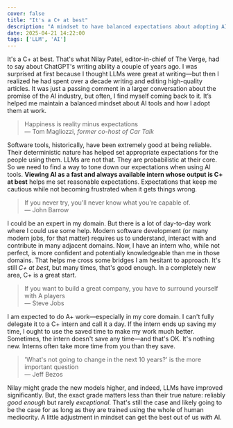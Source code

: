 ```yaml
---
cover: false
title: "It's a C+ at best"
description: "A mindset to have balanced expectations about adopting AI at work"
date: 2025-04-21 14:22:00
tags: ['LLM', 'AI']
---
```


It's a C+ at best. That's what Nilay Patel, editor-in-chief of The Verge, had to say about ChatGPT's writing ability a couple of years ago. I was surprised at first because I thought LLMs were great at writing—but then I realized he had spent over a decade writing and editing high-quality articles. It was just a passing comment in a larger conversation about the promise of the AI industry, but often, I find myself coming back to it. It’s helped me maintain a balanced mindset about AI tools and how I adopt them at work.

> Happiness is reality minus expectations  
> — Tom Magliozzi, *former co-host of Car Talk*

Software tools, historically, have been extremely good at being reliable. Their deterministic nature has helped set appropriate expectations for the people using them. LLMs are not that. They are probabilistic at their core. So we need to find a way to tone down our expectations when using AI tools. **Viewing AI as a fast and always available intern whose output is C+ at best** helps me set reasonable expectations. Expectations that keep me cautious while not becoming frustrated when it gets things wrong.

> If you never try, you'll never know what you're capable of.  
> — John Barrow

I could be an expert in my domain. But there is a lot of day-to-day work where I could use some help. Modern software development (or many modern jobs, for that matter) requires us to understand, interact with and contribute in many adjacent domains. Now, I have an intern who, while not perfect, is more confident and potentially knowledgeable than me in those domains. That helps me cross some bridges I am hesitant to approach. It's still *C+ at best*, but many times, that's good enough. In a completely new area, C+ is a great start.

> If you want to build a great company, you have to surround yourself with A players  
> — Steve Jobs

I am expected to do A+ work—especially in my core domain. I can't fully delegate it to a C+ intern and call it a day. If the intern ends up saving my time, I ought to use the saved time to make my work much better. Sometimes, the intern doesn't save any time—and that's OK. It's nothing new. Interns often take more time from you than they save.

> 'What's not going to change in the next 10 years?' is the more important question  
> — Jeff Bezos

Nilay might grade the new models higher, and indeed, LLMs have improved significantly. But, the exact grade matters less than their true nature: reliably *good enough* but rarely *exceptional*. That's still the case and likely going to be the case for as long as they are trained using the whole of human mediocrity. A little adjustment in mindset can get the best out of us *with* AI.
